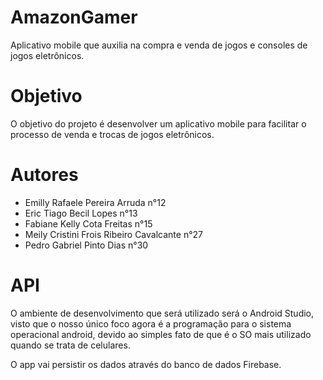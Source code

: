 # AmazonGamer

<p>Aplicativo mobile que auxilia na compra e venda de jogos e consoles de jogos eletrônicos.</p>

<h1>Objetivo</h1>

<p>O objetivo do projeto é desenvolver um aplicativo mobile para facilitar o processo de venda e trocas de jogos eletrônicos.</p>

<h1>Autores</h1>

<ul>
<li>Emilly Rafaele Pereira Arruda n°12</li>
<li>Eric Tiago Becil Lopes n°13</li>
<li>Fabiane Kelly Cota Freitas n°15</li>
<li>Meily Cristini Frois Ribeiro Cavalcante n°27</li>
<li>Pedro Gabriel Pinto Dias n°30</li>
</ul>

<h1>API</h1>

<p>O ambiente de desenvolvimento que será utilizado será o Android Studio, visto que o nosso único foco agora é a programação para o sistema operacional android, devido ao simples fato de que é o SO mais utilizado quando se trata de celulares.</p>

<p>O app vai persistir os dados através do banco de dados Firebase.<p>
